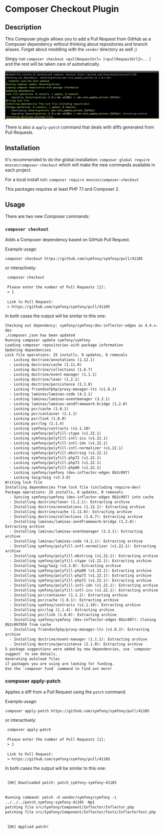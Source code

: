 # Composer Checkout Plugin

## Description
This Composer plugin allows you to add a Pull Request from GitHub as a Composer dependency without thinking about repositories and branch aliases.
Forget about meddling with the `vendor` directory as well ;)

Simpy run `composer checkout <pullRequestUrl> [<pullRequestUrl2>...]` and the rest will be taken care of automatically.

![Example usage of the command](example.png "Example usage")

There is also a `apply-patch` command that deals with diffs generated from Pull Requests.

## Installation

It's recommended to do the global installation:
`composer global require mnocon/composer-checkout`
which will make the new commands available in each project.

For a local install run:
`composer require mnocon/composer-checkout`

This packages requires at least PHP 7.1 and Composer 2.

## Usage

There are two new Composer commands:

### `composer checkout`

Adds a Composer dependency based on GitHub Pull Request.

Example usage:
```
composer checkout https://github.com/symfony/symfony/pull/41105
```

or interactively:
```
 composer checkout

 Please enter the number of Pull Requests [1]:
 > 1

 Link to Pull Request:
 > https://github.com/symfony/symfony/pull/41105
```

In both cases the output will be similar to this one:
```
Checking out dependency: symfony/symfony:dev-inflector-edges as 4.4.x-dev
./composer.json has been updated
Running composer update symfony/symfony
Loading composer repositories with package information
Updating dependencies
Lock file operations: 25 installs, 0 updates, 0 removals
  - Locking doctrine/annotations (1.12.1)
  - Locking doctrine/cache (1.11.0)
  - Locking doctrine/collections (1.6.7)
  - Locking doctrine/event-manager (1.1.1)
  - Locking doctrine/lexer (1.2.1)
  - Locking doctrine/persistence (2.1.0)
  - Locking friendsofphp/proxy-manager-lts (v1.0.3)
  - Locking laminas/laminas-code (4.2.1)
  - Locking laminas/laminas-eventmanager (3.3.1)
  - Locking laminas/laminas-zendframework-bridge (1.2.0)
  - Locking psr/cache (1.0.1)
  - Locking psr/container (1.1.1)
  - Locking psr/link (1.0.0)
  - Locking psr/log (1.1.4)
  - Locking symfony/contracts (v1.1.10)
  - Locking symfony/polyfill-ctype (v1.22.1)
  - Locking symfony/polyfill-intl-icu (v1.22.1)
  - Locking symfony/polyfill-intl-idn (v1.22.1)
  - Locking symfony/polyfill-intl-normalizer (v1.22.1)
  - Locking symfony/polyfill-mbstring (v1.22.1)
  - Locking symfony/polyfill-php72 (v1.22.1)
  - Locking symfony/polyfill-php73 (v1.22.1)
  - Locking symfony/polyfill-php80 (v1.22.1)
  - Locking symfony/symfony (dev-inflector-edges 8b2c097)
  - Locking twig/twig (v3.3.0)
Writing lock file
Installing dependencies from lock file (including require-dev)
Package operations: 25 installs, 0 updates, 0 removals
  - Syncing symfony/symfony (dev-inflector-edges 8b2c097) into cache
  - Installing doctrine/lexer (1.2.1): Extracting archive
  - Installing doctrine/annotations (1.12.1): Extracting archive
  - Installing doctrine/cache (1.11.0): Extracting archive
  - Installing doctrine/collections (1.6.7): Extracting archive
  - Installing laminas/laminas-zendframework-bridge (1.2.0): Extracting archive
  - Installing laminas/laminas-eventmanager (3.3.1): Extracting archive
  - Installing laminas/laminas-code (4.2.1): Extracting archive
  - Installing symfony/polyfill-intl-normalizer (v1.22.1): Extracting archive
  - Installing symfony/polyfill-mbstring (v1.22.1): Extracting archive
  - Installing symfony/polyfill-ctype (v1.22.1): Extracting archive
  - Installing twig/twig (v3.3.0): Extracting archive
  - Installing symfony/polyfill-php80 (v1.22.1): Extracting archive
  - Installing symfony/polyfill-php73 (v1.22.1): Extracting archive
  - Installing symfony/polyfill-php72 (v1.22.1): Extracting archive
  - Installing symfony/polyfill-intl-idn (v1.22.1): Extracting archive
  - Installing symfony/polyfill-intl-icu (v1.22.1): Extracting archive
  - Installing psr/container (1.1.1): Extracting archive
  - Installing psr/cache (1.0.1): Extracting archive
  - Installing symfony/contracts (v1.1.10): Extracting archive
  - Installing psr/log (1.1.4): Extracting archive
  - Installing psr/link (1.0.0): Extracting archive
  - Installing symfony/symfony (dev-inflector-edges 8b2c097): Cloning 8b2c097950 from cache
  - Installing friendsofphp/proxy-manager-lts (v1.0.3): Extracting archive
  - Installing doctrine/event-manager (1.1.1): Extracting archive
  - Installing doctrine/persistence (2.1.0): Extracting archive
5 package suggestions were added by new dependencies, use `composer suggest` to see details.
Generating autoload files
17 packages you are using are looking for funding.
Use the `composer fund` command to find out more!
```

### composer apply-patch

Applies a diff from a Pull Request using the `patch` command.

Example usage:
```
composer apply-patch https://github.com/symfony/symfony/pull/41105
```

or interactively:
```
 composer apply-patch

 Please enter the number of Pull Requests [1]:
 > 1

 Link to Pull Request:
 > https://github.com/symfony/symfony/pull/41105
```

In both cases the output will be similar to this one:
```

 [OK] Downloaded patch: patch_symfony-symfony-41105


Running command: patch -d vendor/symfony/symfony -i ../../../patch_symfony-symfony-41105 -Np1
patching file src/Symfony/Component/Inflector/Inflector.php
patching file src/Symfony/Component/Inflector/Tests/InflectorTest.php


 [OK] Applied patch!
```
